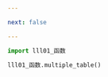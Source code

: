 ```yaml
---

next: false

---
```




<BlogInfo id="478"/>

```python
import lll01_函数

lll01_函数.multiple_table()

```



<ActionBox />
